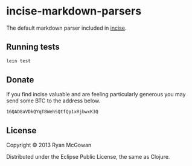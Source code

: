 # incise-markdown-parsers

The default markdown parser included in [incise][].

## Running tests

```bash
lein test
```

## Donate

If you find incise valuable and are feeling particularly generous you may send
some BTC to the address below.

    16QAD8aVDkQYqT8WehSQtfQp1xRjbwxK3Q

## License

Copyright © 2013 Ryan McGowan

Distributed under the Eclipse Public License, the same as Clojure.

[incise]: http://www.ryanmcg.com/incise/
